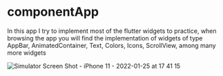 # componentApp


In this app I try to implement most of the flutter widgets to practice, when browsing the app you will find the implementation of widgets of type AppBar, AnimatedContainer, Text, Colors, Icons, ScrollView, among many more widgets


![Simulator Screen Shot - iPhone 11 - 2022-01-25 at 17 41 15](https://user-images.githubusercontent.com/81613504/151070378-8854c9ec-41b7-4fd2-9e95-f47c7449570c.png)
